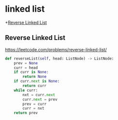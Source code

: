 # linked list
+[Reverse Linked List](#reverse-linked-list)


## Reverse Linked List
https://leetcode.com/problems/reverse-linked-list/

```python
def reverseList(self, head: ListNode) -> ListNode:
    prev = None
    curr = head
    if curr is None:
        return None
    if curr.next is None:
        return curr
    while curr:
        nxt = curr.next
        curr.next = prev
        prev = curr
        curr = nxt
    return prev

```

